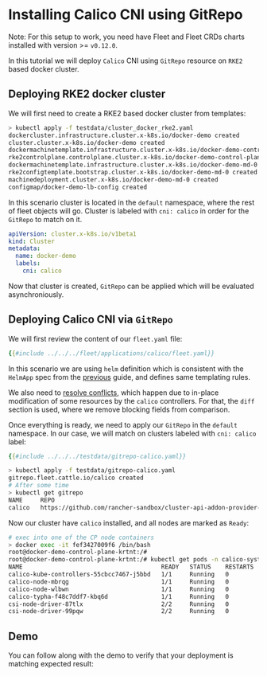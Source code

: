 # Installing Calico CNI using GitRepo

<div class="warning">

Note: For this setup to work, you need have Fleet and Fleet CRDs charts installed
with version >= `v0.12.0`.

</div>

In this tutorial we will deploy `Calico` CNI using `GitRepo` resource on `RKE2` based docker cluster.

## Deploying RKE2 docker cluster

We will first need to create a RKE2 based docker cluster from templates:

```bash
> kubectl apply -f testdata/cluster_docker_rke2.yaml
dockercluster.infrastructure.cluster.x-k8s.io/docker-demo created
cluster.cluster.x-k8s.io/docker-demo created
dockermachinetemplate.infrastructure.cluster.x-k8s.io/docker-demo-control-plane created
rke2controlplane.controlplane.cluster.x-k8s.io/docker-demo-control-plane created
dockermachinetemplate.infrastructure.cluster.x-k8s.io/docker-demo-md-0 created
rke2configtemplate.bootstrap.cluster.x-k8s.io/docker-demo-md-0 created
machinedeployment.cluster.x-k8s.io/docker-demo-md-0 created
configmap/docker-demo-lb-config created
```

In this scenario cluster is located in the `default` namespace, where the rest of fleet objects will go.
Cluster is labeled with `cni: calico` in order for the `GitRepo` to match on it.

```yaml
apiVersion: cluster.x-k8s.io/v1beta1
kind: Cluster
metadata:
  name: docker-demo
  labels:
    cni: calico
```

Now that cluster is created, `GitRepo` can be applied which will be evaluated asynchroniously.

## Deploying Calico CNI via `GitRepo`

We will first review the content of our `fleet.yaml` file:

```yaml
{{#include ../../../fleet/applications/calico/fleet.yaml}}
```

In this scenario we are using `helm` definition which is consistent with the `HelmApp` spec from the [previous][] guide, and defines same templating rules.

We also need to [resolve conflicts][], which happen due to in-place modification of some resources by the `calico` controllers. For that, the `diff` section is used, where we remove blocking fields from comparison.

[previous]: ./03_installing_calico.md
[resolve conflicts]: https://fleet.rancher.io/bundle-diffs

Once everything is ready, we need to apply our `GitRepo` in the `default` namespace. In our case, we will match on clusters labeled with `cni: calico` label:

```yaml
{{#include ../../../testdata/gitrepo-calico.yaml}}
```

```bash
> kubectl apply -f testdata/gitrepo-calico.yaml
gitrepo.fleet.cattle.io/calico created
# After some time
> kubectl get gitrepo
NAME     REPO                                                                     COMMIT                                     BUNDLEDEPLOYMENTS-READY   STATUS
calico   https://github.com/rancher-sandbox/cluster-api-addon-provider-fleet.git   62b4fe6944687e02afb331b9e1839e33c539f0c7   1/1
```

Now our cluster have `calico` installed, and all nodes are marked as `Ready`:

```bash
# exec into one of the CP node containers
> docker exec -it fef3427009f6 /bin/bash
root@docker-demo-control-plane-krtnt:/#
root@docker-demo-control-plane-krtnt:/# kubectl get pods -n calico-system --kubeconfig /var/lib/rancher/rke2/server/cred/api-server.kubeconfig
NAME                                       READY   STATUS    RESTARTS   AGE
calico-kube-controllers-55cbcc7467-j5bbd   1/1     Running   0          3m30s
calico-node-mbrqg                          1/1     Running   0          3m30s
calico-node-wlbwn                          1/1     Running   0          3m30s
calico-typha-f48c7ddf7-kbq6d               1/1     Running   0          3m30s
csi-node-driver-87tlx                      2/2     Running   0          3m30s
csi-node-driver-99pqw                      2/2     Running   0          3m30s
```

## Demo

You can follow along with the demo to verify that your deployment is matching expected result:

<script src="https://asciinema.org/a/706570.js" id="asciicast-706570" async="true"></script>
